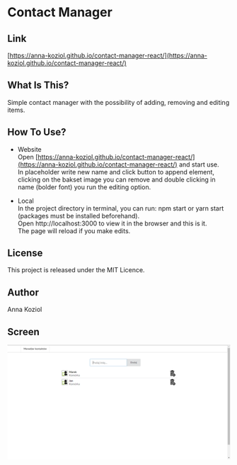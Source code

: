 # Contact Manager

## Link
[https://anna-koziol.github.io/contact-manager-react/](https://anna-koziol.github.io/contact-manager-react/)

## What Is This?
Simple contact manager with the possibility of adding, removing and editing items.

## How To Use?
* Website <br>
Open [https://anna-koziol.github.io/contact-manager-react/](https://anna-koziol.github.io/contact-manager-react/) and start use. <br> 
In placeholder write new name and click button to append element, clicking on the bakset image you can remove and double clicking in name (bolder font) you run the editing option.

* Local <br>
In the project directory in terminal, you can run:
npm start or yarn start (packages must be installed beforehand). <br>
Open http://localhost:3000 to view it in the browser and this is it. <br>
The page will reload if you make edits.

## License
This project is released under the MIT Licence.

## Author
Anna Koziol

## Screen
![GitHub Img](./screen.PNG)
